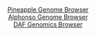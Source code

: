 <div id="Pineapple_Genome_Browser" align="center">
  <a href="https://igv.org/app/?sessionURL=blob:zZLRbpswGEbfxVKrTSJgoECMVE0kS7Moadc1ItlSVcgBQ1zAJrZDmkR593nRpt2sUnOxaRIX5pfB33d8DqAlQlLOQAgc0_ZM2wYGkCu.neK6qcgdrokEYY4rSQwgSE4EYSkB4QHkWCocP0z0lyulGhlaFlVNp8as4KZ0TVzjPWd4K82U11afVxVecoEVF9LqCdxyixZtZ0uWuGlMfbZrelaGFbZw1aw4k9xqCCuSrf5f8muUFITxmiT1plL0FCDReXTGzMzxh2g.jdKUSDkmu1F2HY1H0cwdxIuh31_Enz_NY39.OaUFw2ojyPUCub1o7HSbCQxU24sWF05PDLt3pafg4ML9eDl4aagg8toO7K6LEPJ8jYayjLz8T631Q89srovKC.cm85.DNF5cjcZ9yW9pEA2.Tdf3z.Ur3Y8GqHi60TaAdCWC0IaGC33Dc_zOj6XdNSBEmpDgFISPTwZQAqel3v54AGrXaGeAJOvNSR8DcJERAcIOgjCwEXK8q.AKImQfjQPYiOrv4b2JH1AAnchx_CSnldJCZ4lkjTQxY2ab5maxP5Mnvs3tUU6ce.wMZ0KTHa4nzxipfdmffPkjzUAT0IefLlFXfUumf.LeW4KYanmucGWZrobr2XzvDb8KZ1f3Xvwyi1FRZttX8ZyHJueixkrv1xP9.tO3FguKmdKDlkq6pBVVu7mmyLcgtB1XawtSXnHtIRDF8h00oGF78P1vPd3j0_E7">Pineapple Genome Browser</a>
</div>
<div id="Alphonso_Genome_Browser" align="center">
  <a href="https://igv.org/app/?sessionURL=blob:zZJrb9owFIb_iyWqTQqJk3BpIqEppbQNIFgJl0FVRSY4wcKxU9skUMR_n1dt2pdVKh82TYqs.MiX9zx.TqDEQhLOgA8c026atg0MILe8ilBeUDxCOZbATxGV2AACp1hglmDgn0CKpEKzyVDv3CpVSN.yiCrqOWIZN6Vrohy9coYqaSY8t7qcUrTmAikupHUjUMktkpX1Cq9RUZj6btdsWhukkIVoseVMcqvALIsrfV78qxRnmPEcx_meKvIWINZ5dMaNmaIvwSIKkgRLOcDHcNMJBmEwd3uz1X2ru5qNHxaz1uIqIhlDai9wp.0NKR_ez0nl7kjrUD6GfRnuX.c9J6y5t1e9Q0EElh27bV83IISOq8EQtsGH_6ln_ZEL.06X40XNuas5N0VXD6PubnXD5WA57U1T0n14TN7p_mwAypO9tgEkW9H2bWi4sGU0nVb9x699bUDoaUaCE.A_PRtACZTs9PKnE1DHQjsDJH7Zv.ljAC42WAC_7kHYtj3PaTbaDeh59tk4gb2gfw_w3WzitaETOE4rTglVWuhNLFkhTcSYWSapmb1eSHQ0PmqQYxQUMvs6yW7DcbC0J6ND9M2Vuz_SbGgC.vK3Z9StfiTTP7HvI0FMtb5UOTac7qJRervsa07lXGwDGslJfxstJ2H1LqDL4KRc5Ejp9bqipz.NK5EgiCldKIkka0KJOi40R14B33ZcLS5IOOXaRCCy9SdoQMNuws._BXXPz.fv">Alphonso Genome Browser</a>
</div>


<div id="DAF_Genomics_Browser" align="center">
  <a href="https://igv.org/app/?sessionURL=blob:tZHtatswGIXvRZD.sh1ZVuLYEEa2NR.ktKXGC0spQZNfx2K25Uhy0yTk3iu8jkFLGYMOJCHp_ThHek7oEZQWskYxIp4_8HwfOUgXcp.wqinhmlWgUZyzUoODFOSgoOaA4hPKmTYsvbuylYUxjY77_Yzl7hZqWQmuPR14rHG1bE0BNtUlHqvYUdZsrz0uK5tsWJ.VTSFrLfuMc9Daxf0G6u1mz.zyO7bpWsKmaksjOtWNNWGNZV7OrFtRZ_D0FyP_QdkO8WmySiZd_RIOi2w8WS4m34LLdD0bflmnN_NVOlxdJGJbM9MqGNMBX9RTTMVscc2T435_8_141SPTA01uaS_4enH51AgFeuyH_ohijAOMzg4qJW8tBMQL5cc.dUIycgil7ss2GAztLygpUHz_4CCjGP9p0.9PyBwaiwpp2LUdNQdJlYFCsRthHPpRRAY0pDiK_LNzQq0qP5jlNL2LQkwmhAy9H6yy.rkouw.0Qm.DHwXyVWc7_xWUmM5pj3xO57PK4glud4_L0QDvRmt7yQ2E6TuwHPTu43KpKmZs6NfxBQ0rrWYFtfnDJjg_nJ8B">DAF Genomics Browser</a>
</div>
